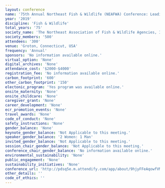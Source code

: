 ```yaml
---
layout: conference 
name: '75th Annual Northeast Fish & Wildlife (NEAFWA) Conference: Leading with Science for Conservation'
year: '2019'
discipline: 'Fish & Wildlife'
total_years: '75'
society_name: 'The Northeast Association of Fish & Wildlife Agencies, Inc. (NEAFWA) '
society_members: '500'
attendees: '300'
venue: 'Groton, Connecticut, USA'
frequency: 'Annual'
sponsors: 'No information available online.'
virtual_option: 'None'
digital_archives: 'None'
attendance_cost: '$2000-$4000'
registration_fee: 'No information available online.'
carbon_footprint: '600'
other_carbon_footprint: '150'
electonic_program: 'Yes program was available online.'
onsite_maternity: 'None'
onsite_childcare: 'None'
caregiver_grant: 'None'
career_development: 'None'
ecr_promotion_events: 'None'
travel_awards: 'None'
code_of_conduct: 'None'
safety_instructions: 'None'
gender_balance: 'None'
keynote_gender_balance: 'Not Applicable to this meeting.'
speaker_gender_balance: '2 Women: 1 Man'
invited_gender_balance: 'Not Applicable to this meeting.'
session_chair_gender_balance: 'Not Applicable to this meeting.'
conference_chair_gender_balance: 'No information available online.'
environmental_sustainability: 'None'
public_engagement: 'None'
sustainability_initiatives: 'None'
conference_url: 'http://pdsq5e.m.attendify.com/app/about/9hjyFFeAqowfVMzIG0'
other_details: ''
code_of_ethics: ''
---
```

